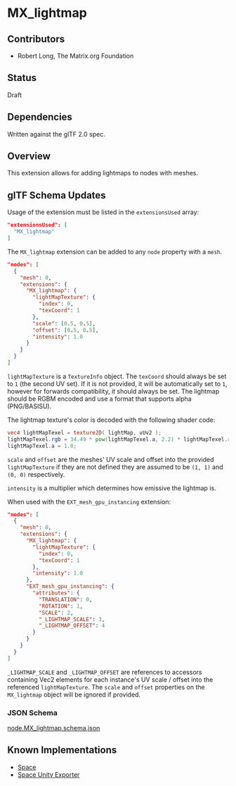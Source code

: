 # MX_lightmap

## Contributors

- Robert Long, The Matrix.org Foundation

## Status

Draft

## Dependencies

Written against the glTF 2.0 spec.

## Overview

This extension allows for adding lightmaps to nodes with meshes.

## glTF Schema Updates

Usage of the extension must be listed in the `extensionsUsed` array:

```json
"extensionsUsed": [
  "MX_lightmap"
]
```

The `MX_lightmap` extension can be added to any `node` property with a `mesh`.

```json
"nodes": [
  {
    "mesh": 0,
    "extensions": {
      "MX_lightmap": {
        "lightMapTexture": {
          "index": 0,
          "texCoord": 1
        },
        "scale": [0.5, 0.5],
        "offset": [0.5, 0.5],
        "intensity": 1.0
      }
    }
  }
]
```

`lightMapTexture` is a `TextureInfo` object. The `texCoord` should always be set to `1` (the second UV set). If it is not provided, it will be automatically set to `1`, however for forwards compatibility, it should always be set. The lightmap should be RGBM encoded and use a format that supports alpha (PNG/BASISU).

The lightmap texture's color is decoded with the following shader code:

```glsl
vec4 lightMapTexel = texture2D( lightMap, vUv2 );
lightMapTexel.rgb = 34.49 * pow(lightMapTexel.a, 2.2) * lightMapTexel.rgb;
lightMapTexel.a = 1.0;
```

`scale` and `offset` are the meshes' UV scale and offset into the provided `lightMapTexture` if they are not defined they are assumed to be `(1, 1)` and `(0, 0)` respectively.

`intensity` is a multiplier which determines how emissive the lightmap is.

When used with the `EXT_mesh_gpu_instancing` extension:

```json
"nodes": [
  {
    "mesh": 0,
    "extensions": {
      "MX_lightmap": {
        "lightMapTexture": {
          "index": 0,
          "texCoord": 1
        },
        "intensity": 1.0
      },
      "EXT_mesh_gpu_instancing": {
        "attributes": {
          "TRANSLATION": 0,
          "ROTATION": 1,
          "SCALE": 2,
          "_LIGHTMAP_SCALE": 3,
          "_LIGHTMAP_OFFSET": 4
        }
      }
    }
  }
]
```

`_LIGHTMAP_SCALE` and `_LIGHTMAP_OFFSET` are references to accessors containing Vec2 elements for each instance's UV scale / offset into the referenced `lightMapTexture`. The `scale` and `offset` properties on the `MX_lightmap` object will be ignored if provided.

### JSON Schema

[node.MX_lightmap.schema.json](./schema/node.MX_lightmap.schema.json)

## Known Implementations

- [Space](https://space.atl5d.com)
- [Space Unity Exporter](https://github.com/matrix-org/thirdroom-unity-exporter)
